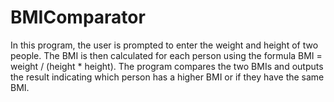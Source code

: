 # BMIComparator
In this program, the user is prompted to enter the weight and height of two people. The BMI is then calculated for each person using the formula BMI = weight / (height * height). The program compares the two BMIs and outputs the result indicating which person has a higher BMI or if they have the same BMI.
